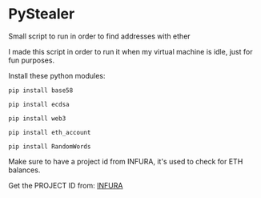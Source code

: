 # PyStealer
Small script to run in order to find addresses with ether

I made this script in order to run it when my virtual machine is idle, just for fun purposes.

Install these python modules:

`pip install base58`

`pip install ecdsa`

`pip install web3`

`pip install eth_account`

`pip install RandomWords`

Make sure to have a project id from INFURA, it's used to check for ETH balances.

Get the PROJECT ID from: [INFURA](https://infura.io/)

